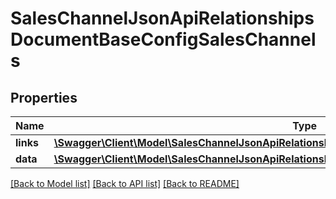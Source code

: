 # SalesChannelJsonApiRelationshipsDocumentBaseConfigSalesChannels

## Properties
Name | Type | Description | Notes
------------ | ------------- | ------------- | -------------
**links** | [**\Swagger\Client\Model\SalesChannelJsonApiRelationshipsDocumentBaseConfigSalesChannelsLinks**](SalesChannelJsonApiRelationshipsDocumentBaseConfigSalesChannelsLinks.md) |  | [optional] 
**data** | [**\Swagger\Client\Model\SalesChannelJsonApiRelationshipsDocumentBaseConfigSalesChannelsData[]**](SalesChannelJsonApiRelationshipsDocumentBaseConfigSalesChannelsData.md) |  | [optional] 

[[Back to Model list]](../../README.md#documentation-for-models) [[Back to API list]](../../README.md#documentation-for-api-endpoints) [[Back to README]](../../README.md)

